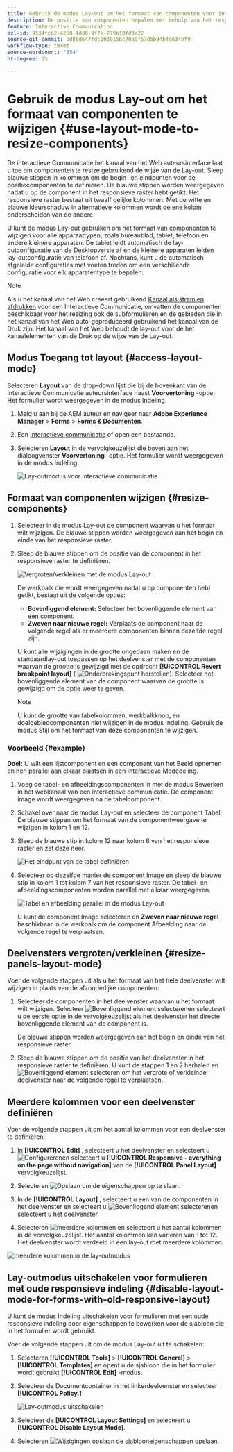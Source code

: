 ```yaml
---
title: Gebruik de modus Lay-out om het formaat van componenten voor interactieve communicatie te wijzigen
description: De positie van componenten bepalen met behulp van het responsieve raster dat beschikbaar is in de modus Lay-out
feature: Interactive Communication
exl-id: 9534fcb2-4260-4dd0-9f7e-779b10fd3a22
source-git-commit: bd86d647fdc203015bc70a0f57d5b94b4c634bf9
workflow-type: tm+mt
source-wordcount: '854'
ht-degree: 0%

---
```


# Gebruik de modus Lay-out om het formaat van componenten te wijzigen {#use-layout-mode-to-resize-components}

De interactieve Communicatie het kanaal van het Web auteursinterface laat u toe om componenten te resize gebruikend de wijze van de Lay-out. Sleep blauwe stippen in kolommen om de begin- en eindpunten voor de positiecomponenten te definiëren. De blauwe stippen worden weergegeven nadat u op de component in het responsieve raster hebt getikt. Het responsieve raster bestaat uit twaalf gelijke kolommen. Met de witte en blauwe kleurschaduw in alternatieve kolommen wordt de ene kolom onderscheiden van de andere.

U kunt de modus Lay-out gebruiken om het formaat van componenten te wijzigen voor alle apparaattypen, zoals bureaublad, tablet, telefoon en andere kleinere apparaten. De tablet leidt automatisch de lay-outconfiguratie van de Desktopversie af en de kleinere apparaten leiden lay-outconfiguratie van telefoon af. Nochtans, kunt u de automatisch afgeleide configuraties met voeten treden om een verschillende configuratie voor elk apparatentype te bepalen.

>[!NOTE]
>
>Als u het kanaal van het Web creeert gebruikend [Kanaal als stramien afdrukken](../../forms/using/create-interactive-communication.md) voor een Interactieve Communicatie, omvatten de componenten beschikbaar voor het resizing ook de subformulieren en de gebieden die in het kanaal van het Web auto-geproduceerd gebruikend het kanaal van de Druk zijn. Het kanaal van het Web behoudt de lay-out voor de het kanaalelementen van de Druk op de wijze van de Lay-out.

## Modus Toegang tot layout {#access-layout-mode}

Selecteren **Layout** van de drop-down lijst die bij de bovenkant van de Interactieve Communicatie auteursinterface naast **Voorvertoning** -optie. Het formulier wordt weergegeven in de modus Indeling.

1. Meld u aan bij de AEM auteur en navigeer naar **Adobe Experience Manager** > **Forms** > **Forms &amp; Documenten**.
1. Een [Interactieve communicatie](../../forms/using/create-interactive-communication.md) of open een bestaande.
1. Selecteren **Layout** in de vervolgkeuzelijst die boven aan het dialoogvenster **Voorvertoning** -optie. Het formulier wordt weergegeven in de modus Indeling.

   ![Lay-outmodus voor interactieve communicatie](assets/layout_mode_ic_new.png)

## Formaat van componenten wijzigen {#resize-components}

1. Selecteer in de modus Lay-out de component waarvan u het formaat wilt wijzigen. De blauwe stippen worden weergegeven aan het begin en einde van het responsieve raster.
1. Sleep de blauwe stippen om de positie van de component in het responsieve raster te definiëren.

   ![Vergroten/verkleinen met de modus Lay-out](assets/layout_mode_resize_new_updated.png)

   De werkbalk die wordt weergegeven nadat u op componenten hebt getikt, bestaat uit de volgende opties:

   * **Bovenliggend element:** Selecteer het bovenliggende element van een component.
   * **Zweven naar nieuwe regel:** Verplaats de component naar de volgende regel als er meerdere componenten binnen dezelfde regel zijn.

   U kunt alle wijzigingen in de grootte ongedaan maken en de standaardlay-out toepassen op het deelvenster met de componenten waarvan de grootte is gewijzigd met de opdracht **[!UICONTROL Revert breakpoint layout]** ( ![Onderbrekingspunt herstellen](assets/reverttopreviouslypublishedversion.png)). Selecteer het bovenliggende element van de component waarvan de grootte is gewijzigd om de optie weer te geven.

   >[!NOTE]
   >
   >U kunt de grootte van tabelkolommen, werkbalkknop, en doelgebiedcomponenten niet wijzigen in de modus Indeling. Gebruik de modus Stijl om het formaat van deze componenten te wijzigen.

### Voorbeeld {#example}

**Doel:** U wilt een lijstcomponent en een component van het Beeld opnemen en hen parallel aan elkaar plaatsen in een Interactieve Mededeling.

1. Voeg de tabel- en afbeeldingscomponenten in met de modus Bewerken in het webkanaal van een interactieve communicatie. De component image wordt weergegeven na de tabelcomponent.
1. Schakel over naar de modus Lay-out en selecteer de component Tabel. De blauwe stippen om het formaat van de componentweergave te wijzigen in kolom 1 en 12.
1. Sleep de blauwe stip in kolom 12 naar kolom 6 van het responsieve raster en zet deze neer.

   ![Het eindpunt van de tabel definiëren](assets/layout_mode_end_point_table_new.png)

1. Selecteer op dezelfde manier de component Image en sleep de blauwe stip in kolom 1 tot kolom 7 van het responsieve raster. De tabel- en afbeeldingscomponenten worden parallel met elkaar weergegeven.

   ![Tabel en afbeelding parallel in de modus Lay-out](assets/table_image_parallel_new.png)

   U kunt de component Image selecteren en **Zweven naar nieuwe regel** beschikbaar in de werkbalk om de component Afbeelding naar de volgende regel te verplaatsen.

## Deelvensters vergroten/verkleinen {#resize-panels-layout-mode}

Voer de volgende stappen uit als u het formaat van het hele deelvenster wilt wijzigen in plaats van de afzonderlijke componenten:

1. Selecteer de componenten in het deelvenster waarvan u het formaat wilt wijzigen. Selecteer ![Bovenliggend element selecteren](assets/select_parent_icon.svg)en selecteert u de eerste optie in de vervolgkeuzelijst als het deelvenster het directe bovenliggende element van de component is.

   De blauwe stippen worden weergegeven aan het begin en einde van het responsieve raster.

1. Sleep de blauwe stippen om de positie van het deelvenster in het responsieve raster te definiëren.
U kunt de stappen 1 en 2 herhalen en ![Bovenliggend element selecteren](assets/float_to_new_line_icon.svg) om het vergrote of verkleinde deelvenster naar de volgende regel te verplaatsen.

## Meerdere kolommen voor een deelvenster definiëren

Voer de volgende stappen uit om het aantal kolommen voor een deelvenster te definiëren:

1. In **[!UICONTROL Edit]** , selecteert u het deelvenster en selecteert u ![Configureren](assets/configure_icon.png)en selecteert u **[!UICONTROL Responsive - everything on the page without navigation]** van de **[!UICONTROL Panel Layout]** vervolgkeuzelijst.

1. Selecteren ![Opslaan](assets/save_icon.svg) om de eigenschappen op te slaan.

1. In de **[!UICONTROL Layout]** , selecteert u een van de componenten in het deelvenster en selecteert u ![Bovenliggend element selecteren](assets/select_parent_icon.svg)en selecteert u het deelvenster.

1. Selecteren ![meerdere kolommen](assets/multi-column.svg) en selecteert u het aantal kolommen in de vervolgkeuzelijst. Het aantal kolommen kan variëren van 1 tot 12. Het deelvenster wordt verdeeld in een lay-out met meerdere kolommen.

![meerdere kolommen in de lay-outmodus](assets/multi-column-layout.png)

## Lay-outmodus uitschakelen voor formulieren met oude responsieve indeling {#disable-layout-mode-for-forms-with-old-responsive-layout}

U kunt de modus Indeling uitschakelen voor formulieren met een oude responsieve indeling door eigenschappen te bewerken voor de sjabloon die in het formulier wordt gebruikt.

Voer de volgende stappen uit om de modus Lay-out uit te schakelen:

1. Selecteren **[!UICONTROL Tools]** > **[!UICONTROL General]** > **[!UICONTROL Templates]** en opent u de sjabloon die in het formulier wordt gebruikt **[!UICONTROL Edit]** -modus.
1. Selecteer de Documentcontainer in het linkerdeelvenster en selecteer **[!UICONTROL Policy.]**

   ![Lay-outmodus uitschakelen](assets/policy_disable_layout_mode.png)

1. Selecteer de **[!UICONTROL Layout Settings]** en selecteert u **[!UICONTROL Disable Layout Mode]**.
1. Selecteren ![Wijzigingen opslaan](assets/save_icon.png) de sjablooneigenschappen opslaan.
